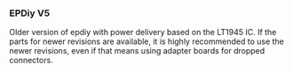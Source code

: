 ### EPDiy V5

Older version of epdiy with power delivery based on the LT1945 IC. 
If the parts for newer revisions are available, it is highly recommended to use the newer revisions,
even if that means using adapter boards for dropped connectors.
